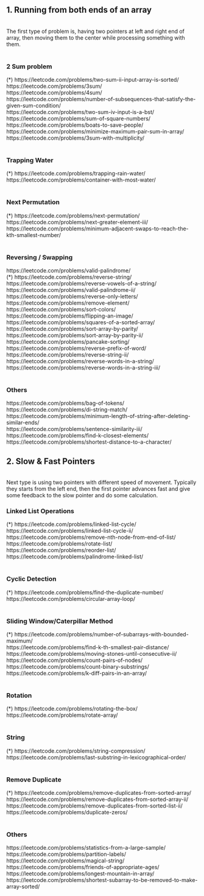 <h2>1. Running from both ends of an array</h2>
<br>
The first type of problem is, having two pointers at left and right end of array, then moving them to the center while processing something with them.<br>

<br>
<h3>2 Sum problem</h3>
(*) https://leetcode.com/problems/two-sum-ii-input-array-is-sorted/ <br>
https://leetcode.com/problems/3sum/ <br>
https://leetcode.com/problems/4sum/ <br>
https://leetcode.com/problems/number-of-subsequences-that-satisfy-the-given-sum-condition/ <br>
https://leetcode.com/problems/two-sum-iv-input-is-a-bst/ <br>
https://leetcode.com/problems/sum-of-square-numbers/ <br>
https://leetcode.com/problems/boats-to-save-people/ <br>
https://leetcode.com/problems/minimize-maximum-pair-sum-in-array/ <br>
https://leetcode.com/problems/3sum-with-multiplicity/ <br>

<br>
<h3>Trapping Water</h3>
(*) https://leetcode.com/problems/trapping-rain-water/ <br>
https://leetcode.com/problems/container-with-most-water/ <br>

<br>
<h3>Next Permutation</h3>
(*) https://leetcode.com/problems/next-permutation/ <br>
https://leetcode.com/problems/next-greater-element-iii/ <br>
https://leetcode.com/problems/minimum-adjacent-swaps-to-reach-the-kth-smallest-number/ <br>

<br>
<h3>Reversing / Swapping</h3>
https://leetcode.com/problems/valid-palindrome/ <br>
(*) https://leetcode.com/problems/reverse-string/ <br>
https://leetcode.com/problems/reverse-vowels-of-a-string/ <br>
https://leetcode.com/problems/valid-palindrome-ii/ <br>
https://leetcode.com/problems/reverse-only-letters/ <br>
https://leetcode.com/problems/remove-element/ <br>
https://leetcode.com/problems/sort-colors/ <br>
https://leetcode.com/problems/flipping-an-image/ <br>
https://leetcode.com/problems/squares-of-a-sorted-array/ <br>
https://leetcode.com/problems/sort-array-by-parity/ <br>
https://leetcode.com/problems/sort-array-by-parity-ii/ <br>
https://leetcode.com/problems/pancake-sorting/ <br>
https://leetcode.com/problems/reverse-prefix-of-word/ <br>
https://leetcode.com/problems/reverse-string-ii/ <br>
https://leetcode.com/problems/reverse-words-in-a-string/ <br>
https://leetcode.com/problems/reverse-words-in-a-string-iii/ <br>

<br>
<h3>Others</h3>
https://leetcode.com/problems/bag-of-tokens/ <br>
https://leetcode.com/problems/di-string-match/ <br>
https://leetcode.com/problems/minimum-length-of-string-after-deleting-similar-ends/ <br>
https://leetcode.com/problems/sentence-similarity-iii/ <br>
https://leetcode.com/problems/find-k-closest-elements/ <br>
https://leetcode.com/problems/shortest-distance-to-a-character/ <br>


<h2>2. Slow & Fast Pointers</h2>
<br>
Next type is using two pointers with different speed of movement. Typically they starts from the left end, then the first pointer advances fast and give some feedback to the slow pointer and do some calculation.
<br>

<h3>Linked List Operations</h3>
(*) https://leetcode.com/problems/linked-list-cycle/ <br>
https://leetcode.com/problems/linked-list-cycle-ii/ <br>
https://leetcode.com/problems/remove-nth-node-from-end-of-list/ <br>
https://leetcode.com/problems/rotate-list/ <br>
https://leetcode.com/problems/reorder-list/ <br>
https://leetcode.com/problems/palindrome-linked-list/ <br>
<br>

<h3>Cyclic Detection</h3>
(*) https://leetcode.com/problems/find-the-duplicate-number/ <br>
https://leetcode.com/problems/circular-array-loop/ <br>
<br>

<h3>Sliding Window/Caterpillar Method</h3>
(*) https://leetcode.com/problems/number-of-subarrays-with-bounded-maximum/ <br>
https://leetcode.com/problems/find-k-th-smallest-pair-distance/ <br>
https://leetcode.com/problems/moving-stones-until-consecutive-ii/ <br>
https://leetcode.com/problems/count-pairs-of-nodes/ <br>
https://leetcode.com/problems/count-binary-substrings/ <br>
https://leetcode.com/problems/k-diff-pairs-in-an-array/ <br>
<br>

<h3>Rotation</h3>
(*) https://leetcode.com/problems/rotating-the-box/ <br>
https://leetcode.com/problems/rotate-array/ <br>
<br>

<h3>String</h3>
(*) https://leetcode.com/problems/string-compression/ <br>
https://leetcode.com/problems/last-substring-in-lexicographical-order/<br>
<br>

<h3>Remove Duplicate</h3>
(*) https://leetcode.com/problems/remove-duplicates-from-sorted-array/ <br>
https://leetcode.com/problems/remove-duplicates-from-sorted-array-ii/ <br>
https://leetcode.com/problems/remove-duplicates-from-sorted-list-ii/ <br>
https://leetcode.com/problems/duplicate-zeros/ <br>
<br>

<h3>Others</h3>
https://leetcode.com/problems/statistics-from-a-large-sample/ <br>
https://leetcode.com/problems/partition-labels/ <br>
https://leetcode.com/problems/magical-string/ <br>
https://leetcode.com/problems/friends-of-appropriate-ages/ <br>
https://leetcode.com/problems/longest-mountain-in-array/ <br>
https://leetcode.com/problems/shortest-subarray-to-be-removed-to-make-array-sorted/ <br>
